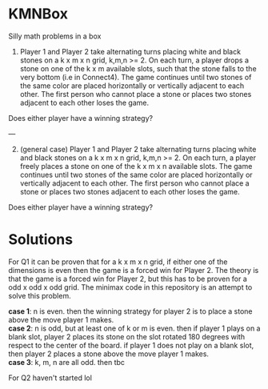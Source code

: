 # KMNBox
Silly math problems in a box


1. Player 1 and Player 2 take alternating turns placing white and black stones on a k x m x n grid, k,m,n >= 2. On each turn, a player drops a stone on one of the k x m available slots, such that the stone falls to the very bottom (i.e in Connect4). The game continues until two stones of the same color are placed horizontally or vertically adjacent to each other. The first person who cannot place a stone or places two stones adjacent to each other loses the game.

Does either player have a winning strategy?

—

2. (general case) Player 1 and Player 2 take alternating turns placing white and black stones on a k x m x n grid, k,m,n >= 2. On each turn, a player freely places a stone on one of the k x m x n available slots. The game continues until two stones of the same color are placed horizontally or vertically adjacent to each other. The first person who cannot place a stone or places two stones adjacent to each other loses the game.

Does either player have a winning strategy?


# Solutions

For Q1 it can be proven that for a k x m x n grid, if either one of the dimensions is even then the game is a forced win for Player 2. The theory is that the game is a forced win for Player 2, but this has to be proven for a odd x odd x odd grid. The minimax code in this repository is an attempt to solve this problem.

<b>case 1</b>: n is even. then the winning strategy for player 2 is to place a stone above the move player 1 makes. <br>
<b>case 2</b>: n is odd, but at least one of k or m is even. then if player 1 plays on a blank slot, player 2 places its stone on the slot rotated 180 degrees with respect to the center of the board. if player 1 does not play on a blank slot, then player 2 places a stone above the move player 1 makes.<br>
<b>case 3</b>: k, m, n are all odd. then tbc

For Q2 haven't started lol
